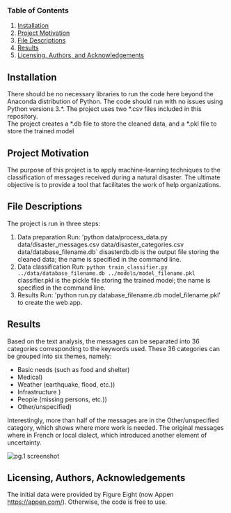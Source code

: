 
### Table of Contents

1. [Installation](#installation)
2. [Project Motivation](#motivation)
3. [File Descriptions](#files)
4. [Results](#results)
5. [Licensing, Authors, and Acknowledgements](#licensing)

## Installation <a name="installation"></a>

There should be no necessary libraries to run the code here beyond the Anaconda distribution of Python.  The code should run with no issues using Python versions 3.*.
The project uses two *.csv files included in this repository.  
The project creates a *.db file to store the cleaned data, and a *.pkl file to store the trained model

## Project Motivation<a name="motivation"></a>

The purpose of this project is to apply machine-learning techniques to the classification of messages received during a natural disaster.  The ultimate objective is to provide a tool that facilitates the work of help organizations.

## File Descriptions <a name="files"></a>

The project is run in three steps:  
1. Data preparation
Run: 'python data/process_data.py data/disaster_messages.csv data/disaster_categories.csv data/database_filename.db` 
disasterdb.db is the output file storing the cleaned data; the name is specified in the command line.
2. Data classification
Run: `python train_classifier.py ../data/database_filename.db ../models/model_filename.pkl`
classifier.pkl is the pickle file storing the trained model; the name is specified in the command line.
3. Results 
Run: 'python run.py database_filename.db model_filename.pkl' to create the web app.

## Results<a name="results"></a>

Based on the text analysis, the messages can be separated into 36 categories corresponding to the keywords used. These 36 categories can be grouped into six themes, namely: 

  * Basic needs (such as food and shelter)
  * Medical)
  * Weather (earthquake, flood, etc.))
  * Infrastructure )
  * People (missing persons, etc.))
  * Other/unspecified)

Interestingly, more than half of the messages are in the Other/unspecified category, which shows where more work is needed.  The original messages where in French or local dialect, which introduced another element of uncertainty.

![](https://github.com/gsegol/disaster-project/tree/master/img/disaster_results_sm.png " pg.1 screenshot")

## Licensing, Authors, Acknowledgements<a name="licensing"></a>
The initial data were provided by Figure Eight (now Appen https://appen.com/).  Otherwise, the code is free to use.
